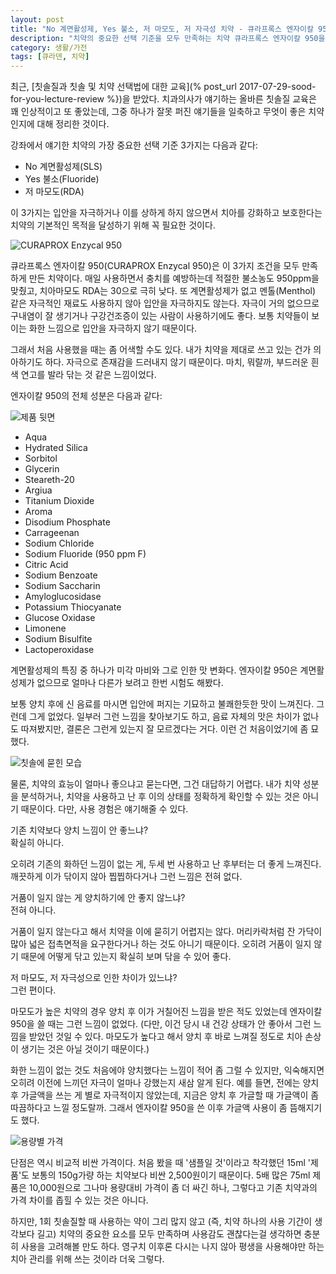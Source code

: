 ```yaml
---
layout: post
title: "No 계면활성제, Yes 불소, 저 마모도, 저 자극성 치약 - 큐라프록스 엔자이칼 950"
description: "치약의 중요한 선택 기준을 모두 만족하는 치약 큐라프록스 엔자이칼 950을 사용해봤다."
category: 생활/가전
tags: [큐라덴, 치약]
---
```


최근, [칫솔질과 칫솔 및 치약 선택법에 대한 교육](% post_url 2017-07-29-sood-for-you-lecture-review %})을 받았다.
치과의사가 얘기하는 올바른 칫솔질 교육은 꽤 인상적이고 또 좋았는데,
그중 하나가 잘못 퍼진 얘기들을 일축하고
무엇이 좋은 치약인지에 대해 정리한 것이다.

강좌에서 얘기한 치약의 가장 중요한 선택 기준 3가지는 다음과 같다:

- No 계면활성제(SLS)
- Yes 불소(Fluoride)
- 저 마모도(RDA)

이 3가지는 입안을 자극하거나 이를 상하게 하지 않으면서
치아를 강화하고 보호한다는
치약의 기본적인 목적을 달성하기 위해 꼭 필요한 것이다.

![CURAPROX Enzycal 950](https://lh3.googleusercontent.com/3d6d9MkU6HMQ6qFNMrERUCJY7V3-RcJ6TV-UbuDEhj9Ht6sCg0Y_UFmqdquZJjUo0Wu-A-DHQDfofg=s640)

큐라프록스 엔자이칼 950(CURAPROX Enzycal 950)은
이 3가지 조건을 모두 만족하게 만든 치약이다.
매일 사용하면서 충치를 예방하는데 적절한 불소농도 950ppm을 맞췄고,
치아마모도 RDA는 30으로 극히 낮다.
또 계면활성제가 없고
멘톨(Menthol) 같은 자극적인 재료도 사용하지 않아 입안을 자극하지도 않는다.
자극이 거의 없으므로 구내염이 잘 생기거나 구강건조증이 있는 사람이 사용하기에도 좋다.
보통 치약들이 보이는 화한 느낌으로 입안을 자극하지 않기 때문이다.

그래서 처음 사용했을 때는 좀 어색할 수도 있다.
내가 치약을 제대로 쓰고 있는 건가 의아하기도 하다.
자극으로 존재감을 드러내지 않기 때문이다.
마치, 뭐랄까, 부드러운 흰색 연고를 발라 닦는 것 같은 느낌이었다.

엔자이칼 950의 전체 성분은 다음과 같다:

![제품 뒷면](https://lh3.googleusercontent.com/N7FLAw9rjnbKtZ8QIpK-GpPwhTTa7WSoSN1D6sMvBn35GjsrwW9xj45c-cSgBFfX6lohEulAnDXMNQ=s640)

- Aqua
- Hydrated Silica
- Sorbitol
- Glycerin
- Steareth-20
- Argiua
- Titanium Dioxide
- Aroma
- Disodium Phosphate
- Carrageenan
- Sodium Chloride
- Sodium Fluoride (950 ppm F)
- Citric Acid
- Sodium Benzoate
- Sodium Saccharin
- Amyloglucosidase
- Potassium Thiocyanate
- Glucose Oxidase
- Limonene
- Sodium Bisulfite
- Lactoperoxidase

계면활성제의 특징 중 하나가 미각 마비와 그로 인한 맛 변화다.
엔자이칼 950은 계면활성제가 없으므로 얼마나 다른가 보려고 한번 시험도 해봤다.

보통 양치 후에 신 음료를 마시면 입안에 퍼지는 기묘하고 불쾌한듯한 맛이 느껴진다.
그런데 그게 없었다.
일부러 그런 느낌을 찾아보기도 하고,
음료 자체의 맛은 차이가 없나도 따져봤지만,
결론은 그런게 있는지 잘 모르겠다는 거다.
이런 건 처음이었기에 좀 묘했다.

![칫솔에 묻힌 모습](https://lh3.googleusercontent.com/h_MJ1wu_d_akngsvipXalK0ovPp9-ayEmlyS8jwqLPHA34SoIf-OKhESo6HM3sOeift92bfJH9kE9g=s640)

물론, 치약의 효능이 얼마나 좋으냐고 묻는다면, 그건 대답하기 어렵다.
내가 치약 성분을 분석하거나,
치약을 사용하고 난 후 이의 상태를 정확하게 확인할 수 있는 것은 아니기 때문이다.
다만, 사용 경험은 얘기해줄 수 있다.

기존 치약보다 양치 느낌이 안 좋느냐?  
확실히 아니다.

오히려 기존의 화하던 느낌이 없는 게, 두세 번 사용하고 난 후부터는 더 좋게 느껴진다.
깨끗하게 이가 닦이지 않아 찝찝하다거나 그런 느낌은 전혀 없다.

거품이 일지 않는 게 양치하기에 안 좋지 않느냐?  
전혀 아니다.

거품이 일지 않는다고 해서 치약을 이에 묻히기 어렵지는 않다.
머리카락처럼 잔 가닥이 많아 넓은 접촉면적을 요구한다거나 하는 것도 아니기 때문이다.
오히려 거품이 일지 않기 때문에 어떻게 닦고 있는지 확실히 보며 닦을 수 있어 좋다.

저 마모도, 저 자극성으로 인한 차이가 있느냐?  
그런 편이다.

마모도가 높은 치약의 경우 양치 후 이가 거칠어진 느낌을 받은 적도 있었는데
엔자이칼 950을 쓸 때는 그런 느낌이 없었다.
(다만, 이건 당시 내 건강 상태가 안 좋아서 그런 느낌을 받았던 것일 수 있다.
마모도가 높다고 해서 양치 후 바로 느껴질 정도로 치아 손상이 생기는 것은 아닐 것이기 때문이다.)

화한 느낌이 없는 것도 처음에야 양치했다는 느낌이 적어 좀 그럴 수 있지만,
익숙해지면 오히려 이전에 느끼던 자극이 얼마나 강했는지 새삼 알게 된다.
예를 들면, 전에는 양치 후 가글액을 쓰는 게 별로 자극적이지 않았는데,
지금은 양치 후 가글할 때 가글액이 좀 따끔하다고 느낄 정도랄까.
그래서 엔자이칼 950을 쓴 이후 가글액 사용이 좀 뜸해지기도 했다.

![용량별 가격](https://lh3.googleusercontent.com/-39yuf5bZUSY/WYIlaqsRbLI/AAAAAAAAWFc/AFi3aza6mhwKB7qT23U9Yd9fuc3xPshwACE0YBhgL/s0/curaprox-enzycal-950-5.jpg)

단점은 역시 비교적 비싼 가격이다.
처음 봤을 때 '샘플일 것'이라고 착각했던 15ml '제품'도
보통의 150g가량 하는 치약보다 비싼 2,500원이기 때문이다.
5배 많은 75ml 제품은 10,000원으로 그나마 용량대비 가격이 좀 더 싸긴 하나,
그렇다고 기존 치약과의 가격 차이를 좁힐 수 있는 것은 아니다.

하지만, 1회 칫솔질할 때 사용하는 약이 그리 많지 않고
(즉, 치약 하나의 사용 기간이 생각보다 길고)
치약의 중요한 요소를 모두 만족하며
사용감도 괜찮다는걸 생각하면
충분히 사용을 고려해볼 만도 하다.
영구치 이후론 다시는 나지 않아 평생을 사용해야만 하는
치아 관리를 위해 쓰는 것이라 더욱 그렇다.
